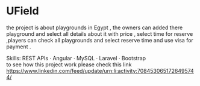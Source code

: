# UField

the project is about playgrounds in Egypt , the owners can added there playground and select all details about it with price , select time for reserve ,players can check all playgrounds and select reserve time and use visa for payment . </br>


Skills: REST APIs · Angular · MySQL · Laravel · Bootstrap </br>
to see how this project work please check this link https://www.linkedin.com/feed/update/urn:li:activity:7084530651726495744/ 


